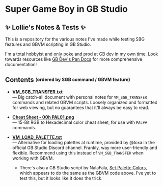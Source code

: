 # Super Game Boy in GB Studio
## ✨ Lollie's Notes & Tests ✨ ##
This is a repository for the various notes I've made while testing SBG features and GBVM scripting in GB Studio.

I'm a total hobbyist and only poke and prod at GB dev in my own time. Look towards resources like [GB Dev's Pan Docs](https://gbdev.io/pandocs/SGB_Functions.html) for more comprehensive documentation!

## Contents <sup><sub>(ordered by SGB command / GBVM feature)</sub></sup> ##
* [**VM\_SGB\_TRANSFER.txt**](VM_SGB_TRANSFER.txt)<br>
 — Big catch-all document with personal notes for `VM_SGB_TRANSFER` commands and related GBVM scripts. Loosely organized and formatted for web viewing, but no guarantees that it'll always be easy to read.

* [**Cheat Sheet - 00h PAL01.png**](Cheat%20Sheet%20-%2000h%20PAL01.png)<br>
 — 15-Bit RGB to Hexadecimal color cheat sheet, for use with `PAL##` commands.

* [**VM\_LOAD\_PALETTE.txt**](VM_LOAD_PALETTE.txt)<br>
 — Alternative for loading palettes at runtime, provided by @toxa in the official GB Studio Discord channel. Frankly, way more user-friendly and flexible. Recommend using this instead of `VM_SGB_TRANSFER` when working with GBVM.

  * There's also a GB Studio script by NalaFala, [Set Palette Colors](https://github.com/Y0UR-U5ERNAME/gbs-plugin-collection/blob/main/plugins/setPaletteColorsPlugin/events/eventSetPaletteColors.js), which appears to do the same as the GBVM code above. I've yet to test this, but it looks like it does the trick. 
